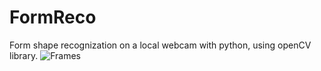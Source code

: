# FormReco
Form shape recognization on a local webcam with python, using openCV library. 
![Frames](http://www.emgu.com/wiki/images/thumb/Opencvpic3sample.png/300px-Opencvpic3sample.png)
